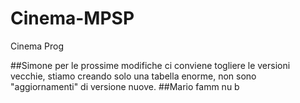 # Cinema-MPSP
Cinema Prog


##Simone per le prossime modifiche ci conviene togliere le versioni vecchie, stiamo creando solo una tabella enorme, non sono "aggiornamenti" di versione nuove.
##Mario famm nu b
